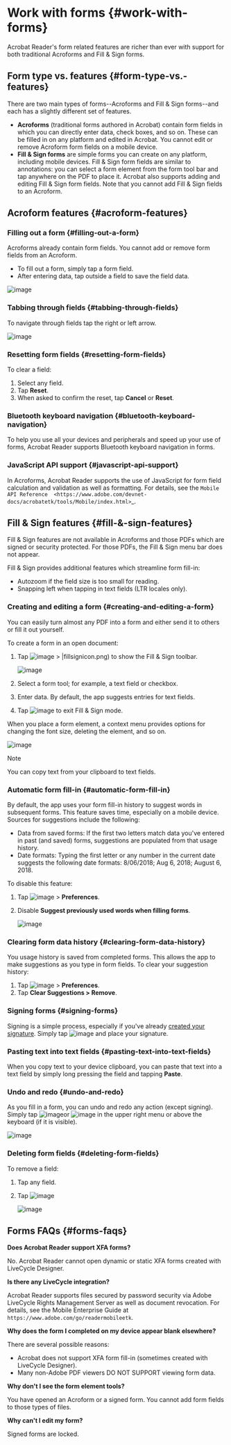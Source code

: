 

# Work with forms {#work-with-forms}

Acrobat Reader's form related features are richer than ever with support for both traditional Acroforms and Fill & Sign forms. 

## Form type vs. features {#form-type-vs.-features}

There are two main types of forms--Acroforms and Fill & Sign forms--and each has a slightly different set of features. 

* **Acroforms** (traditional forms authored in Acrobat) contain form fields in which you can directly enter data, check boxes, and so on. These can be filled in on any platform and edited in Acrobat. You cannot edit or remove Acroform form fields on a mobile device. 
* **Fill & Sign forms**  are simple forms you can create on any platform, including mobile devices. Fill & Sign form fields are similar to annotations: you can select a form element from the form tool bar and tap anywhere on the PDF to place it. Acrobat also supports adding and editing Fill & Sign form fields. Note that you cannot add Fill & Sign fields to an Acroform. 

## Acroform features {#acroform-features}

### Filling out a form {#filling-out-a-form}

Acroforms already contain form fields. You cannot add or remove form fields from an Acroform. 

* To fill out a form, simply tap a form field.
* After entering data, tap outside a field to save the field data.

![image](./images/forms.png)

### Tabbing through fields {#tabbing-through-fields}

To navigate through fields tap the right or left arrow. 

![image](./images/tabreset.png)

### Resetting form fields {#resetting-form-fields}

To clear a field: 

1. Select any field.
1. Tap **Reset**.
1. When asked to confirm the reset, tap **Cancel** or **Reset**.

### Bluetooth keyboard navigation {#bluetooth-keyboard-navigation}

To help you use all your devices and peripherals and speed up your use of forms, Acrobat Reader supports Bluetooth keyboard navigation in forms.

### JavaScript API support {#javascript-api-support}

In Acroforms, Acrobat Reader supports the use of JavaScript for form field calculation and validation as well as formatting. For details, see the `Mobile API Reference 
<https://www.adobe.com/devnet-docs/acrobatetk/tools/Mobile/index.html>`_.

## Fill & Sign features {#fill-&-sign-features}

Fill & Sign features are not available in Acroforms and those PDFs which are signed or security protected. For those PDFs, the Fill & Sign menu bar does not appear.

Fill & Sign provides additional features which streamline form fill-in: 

* Autozoom if the field size is too small for reading. 
* Snapping left when tapping in text fields (LTR locales only). 

### Creating and editing a form {#creating-and-editing-a-form}

You can easily turn almost any PDF into a form and either send it to others or fill it out yourself. 

To create a form in an open document: 

1. Tap  ![image](./images/editicon) > |fillsignicon.png) to show the Fill & Sign toolbar. 

   ![image](./images/editbuttonmenu.png)

2. Select a form tool; for example, a text field or checkbox. 
3. Enter data. By default, the app suggests entries for text fields.
4. Tap ![image](./images/checkicon.png) to exit Fill & Sign mode. 

When you place a form element, a context menu provides options for changing the font size, deleting the element, and so on.

   ![image](./images/formeditmenu.png)

   >[!NOTE]
   >
   >  You can copy text from your clipboard to text fields. 

### Automatic form fill-in {#automatic-form-fill-in}

By default, the app uses your form fill-in history to suggest words in  subsequent forms. This feature saves time, especially on a mobile device. Sources for suggestions include the following: 

* Data from saved forms: If the first two letters match data you've entered in past (and saved) forms, suggestions are populated from that usage history. 
* Date formats: Typing the first letter or any number in the current date suggests the following date formats: 8/06/2018; Aug 6, 2018; August 6, 2018.

To disable this feature:

1. Tap ![image](./images/profileicon.png) > **Preferences**. 
1. Disable **Suggest previously used words when filling forms**.

   ![image](./images/suggest.png)

### Clearing form data history {#clearing-form-data-history}

You usage history is saved from completed forms. This allows the app to make suggestions as you type in form fields. To clear your suggestion history: 

1. Tap ![image](./images/profileicon.png) > **Preferences**.
1. Tap **Clear Suggestions > Remove**.

### Signing forms {#signing-forms}

Signing is a simple process, especially if you've already [created your signature](signing.html). Simply tap ![image](./images/signicon.png) and place your signature. 

### Pasting text into text fields {#pasting-text-into-text-fields}

When you copy text to your device clipboard, you can paste that text into a text field by simply long pressing the field and tapping **Paste**. 


### Undo and redo {#undo-and-redo}

As you fill in a form, you can undo and redo any action (except signing). Simply tap ![image](./images/undoicon.png)or ![image](./images/redoicon.png) in the upper right menu or above the keyboard (if it is visible).

   ![image](./images/undoredo.png)

### Deleting form fields {#deleting-form-fields}

To remove a field: 

1. Tap any field.
1. Tap ![image](./images/deleteicon.png)

   ![image](./images/deletefield.png)


## Forms FAQs {#forms-faqs}

**Does Acrobat Reader support XFA forms?**

No. Acrobat Reader cannot open dynamic or static XFA forms created with LiveCycle Designer.

**Is there any LiveCycle integration?**

Acrobat Reader supports files secured by password security via Adobe LiveCycle Rights Management Server as well as document revocation. For details, see the Mobile Enterprise Guide at ``https://www.adobe.com/go/readermobileetk``.

**Why does the form I completed on my device appear blank elsewhere?**

There are several possible reasons:

* Acrobat does not support XFA form fill-in (sometimes created with LiveCycle Designer).
* Many non-Adobe PDF viewers DO NOT SUPPORT viewing form data.

**Why don't I see the form element tools?**

You have opened an Acroform or a signed form. You cannot add form fields to those types of files. 

**Why can't I edit my form?**

Signed forms are locked. 
